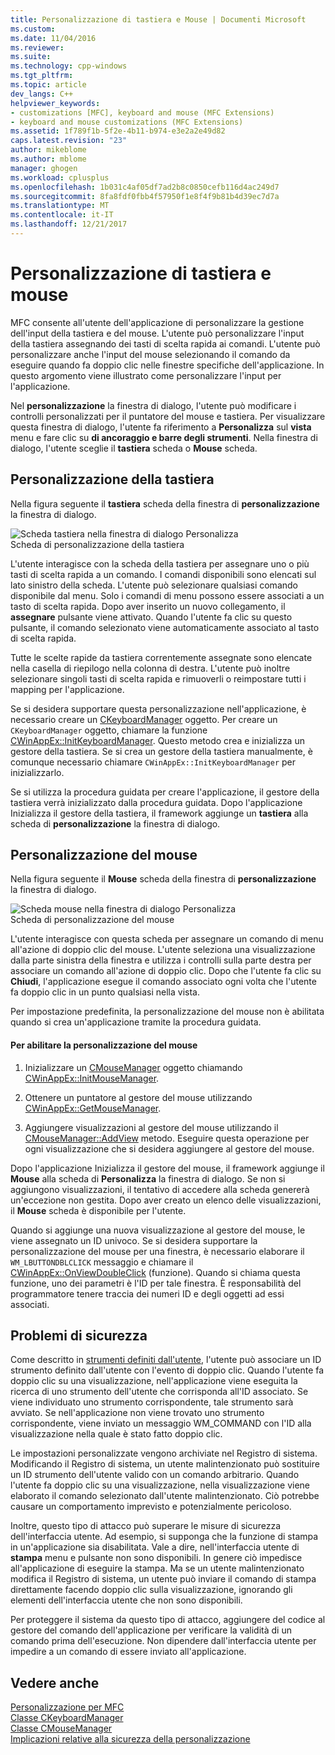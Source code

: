 ```yaml
---
title: Personalizzazione di tastiera e Mouse | Documenti Microsoft
ms.custom: 
ms.date: 11/04/2016
ms.reviewer: 
ms.suite: 
ms.technology: cpp-windows
ms.tgt_pltfrm: 
ms.topic: article
dev_langs: C++
helpviewer_keywords:
- customizations [MFC], keyboard and mouse (MFC Extensions)
- keyboard and mouse customizations (MFC Extensions)
ms.assetid: 1f789f1b-5f2e-4b11-b974-e3e2a2e49d82
caps.latest.revision: "23"
author: mikeblome
ms.author: mblome
manager: ghogen
ms.workload: cplusplus
ms.openlocfilehash: 1b031c4af05df7ad2b8c0850cefb116d4ac249d7
ms.sourcegitcommit: 8fa8fdf0fbb4f57950f1e8f4f9b81b4d39ec7d7a
ms.translationtype: MT
ms.contentlocale: it-IT
ms.lasthandoff: 12/21/2017
---
```

# <a name="keyboard-and-mouse-customization"></a>Personalizzazione di tastiera e mouse
MFC consente all'utente dell'applicazione di personalizzare la gestione dell'input della tastiera e del mouse. L'utente può personalizzare l'input della tastiera assegnando dei tasti di scelta rapida ai comandi. L'utente può personalizzare anche l'input del mouse selezionando il comando da eseguire quando fa doppio clic nelle finestre specifiche dell'applicazione. In questo argomento viene illustrato come personalizzare l'input per l'applicazione.  
  
 Nel **personalizzazione** la finestra di dialogo, l'utente può modificare i controlli personalizzati per il puntatore del mouse e tastiera. Per visualizzare questa finestra di dialogo, l'utente fa riferimento a **Personalizza** sul **vista** menu e fare clic su **di ancoraggio e barre degli strumenti**. Nella finestra di dialogo, l'utente sceglie il **tastiera** scheda o **Mouse** scheda.  
  
## <a name="keyboard-customization"></a>Personalizzazione della tastiera  
 Nella figura seguente il **tastiera** scheda della finestra di **personalizzazione** la finestra di dialogo.  
  
 ![Scheda tastiera nella finestra di dialogo Personalizza](../mfc/media/mfcnextkeyboardtab.png "mfcnextkeyboardtab")  
Scheda di personalizzazione della tastiera  
  
 L'utente interagisce con la scheda della tastiera per assegnare uno o più tasti di scelta rapida a un comando. I comandi disponibili sono elencati sul lato sinistro della scheda. L'utente può selezionare qualsiasi comando disponibile dal menu. Solo i comandi di menu possono essere associati a un tasto di scelta rapida. Dopo aver inserito un nuovo collegamento, il **assegnare** pulsante viene attivato. Quando l'utente fa clic su questo pulsante, il comando selezionato viene automaticamente associato al tasto di scelta rapida.  
  
 Tutte le scelte rapide da tastiera correntemente assegnate sono elencate nella casella di riepilogo nella colonna di destra. L'utente può inoltre selezionare singoli tasti di scelta rapida e rimuoverli o reimpostare tutti i mapping per l'applicazione.  
  
 Se si desidera supportare questa personalizzazione nell'applicazione, è necessario creare un [CKeyboardManager](../mfc/reference/ckeyboardmanager-class.md) oggetto. Per creare un `CKeyboardManager` oggetto, chiamare la funzione [CWinAppEx::InitKeyboardManager](../mfc/reference/cwinappex-class.md#initkeyboardmanager). Questo metodo crea e inizializza un gestore della tastiera. Se si crea un gestore della tastiera manualmente, è comunque necessario chiamare `CWinAppEx::InitKeyboardManager` per inizializzarlo.  
  
 Se si utilizza la procedura guidata per creare l'applicazione, il gestore della tastiera verrà inizializzato dalla procedura guidata. Dopo l'applicazione Inizializza il gestore della tastiera, il framework aggiunge un **tastiera** alla scheda di **personalizzazione** la finestra di dialogo.  
  
## <a name="mouse-customization"></a>Personalizzazione del mouse  
 Nella figura seguente il **Mouse** scheda della finestra di **personalizzazione** la finestra di dialogo.  
  
 ![Scheda mouse nella finestra di dialogo Personalizza](../mfc/media/mfcnextmousetab.png "mfcnextmousetab")  
Scheda di personalizzazione del mouse  
  
 L'utente interagisce con questa scheda per assegnare un comando di menu all'azione di doppio clic del mouse. L'utente seleziona una visualizzazione dalla parte sinistra della finestra e utilizza i controlli sulla parte destra per associare un comando all'azione di doppio clic. Dopo che l'utente fa clic su **Chiudi**, l'applicazione esegue il comando associato ogni volta che l'utente fa doppio clic in un punto qualsiasi nella vista.  
  
 Per impostazione predefinita, la personalizzazione del mouse non è abilitata quando si crea un'applicazione tramite la procedura guidata.  
  
#### <a name="to-enable-mouse-customization"></a>Per abilitare la personalizzazione del mouse  
  
1.  Inizializzare un [CMouseManager](../mfc/reference/cmousemanager-class.md) oggetto chiamando [CWinAppEx::InitMouseManager](../mfc/reference/cwinappex-class.md#initmousemanager).  
  
2.  Ottenere un puntatore al gestore del mouse utilizzando [CWinAppEx::GetMouseManager](../mfc/reference/cwinappex-class.md#getmousemanager).  
  
3.  Aggiungere visualizzazioni al gestore del mouse utilizzando il [CMouseManager::AddView](../mfc/reference/cmousemanager-class.md#addview) metodo. Eseguire questa operazione per ogni visualizzazione che si desidera aggiungere al gestore del mouse.  
  
 Dopo l'applicazione Inizializza il gestore del mouse, il framework aggiunge il **Mouse** alla scheda di **Personalizza** la finestra di dialogo. Se non si aggiungono visualizzazioni, il tentativo di accedere alla scheda genererà un'eccezione non gestita. Dopo aver creato un elenco delle visualizzazioni, il **Mouse** scheda è disponibile per l'utente.  
  
 Quando si aggiunge una nuova visualizzazione al gestore del mouse, le viene assegnato un ID univoco. Se si desidera supportare la personalizzazione del mouse per una finestra, è necessario elaborare il `WM_LBUTTONDBLCLICK` messaggio e chiamare il [CWinAppEx::OnViewDoubleClick](../mfc/reference/cwinappex-class.md#onviewdoubleclick) (funzione). Quando si chiama questa funzione, uno dei parametri è l'ID per tale finestra. È responsabilità del programmatore tenere traccia dei numeri ID e degli oggetti ad essi associati.  
  
## <a name="security-concerns"></a>Problemi di sicurezza  
 Come descritto in [strumenti definiti dall'utente](../mfc/user-defined-tools.md), l'utente può associare un ID strumento definito dall'utente con l'evento di doppio clic. Quando l'utente fa doppio clic su una visualizzazione, nell'applicazione viene eseguita la ricerca di uno strumento dell'utente che corrisponda all'ID associato. Se viene individuato uno strumento corrispondente, tale strumento sarà avviato. Se nell'applicazione non viene trovato uno strumento corrispondente, viene inviato un messaggio WM_COMMAND con l'ID alla visualizzazione nella quale è stato fatto doppio clic.  
  
 Le impostazioni personalizzate vengono archiviate nel Registro di sistema. Modificando il Registro di sistema, un utente malintenzionato può sostituire un ID strumento dell'utente valido con un comando arbitrario. Quando l'utente fa doppio clic su una visualizzazione, nella visualizzazione viene elaborato il comando selezionato dall'utente malintenzionato. Ciò potrebbe causare un comportamento imprevisto e potenzialmente pericoloso.  
  
 Inoltre, questo tipo di attacco può superare le misure di sicurezza dell'interfaccia utente. Ad esempio, si supponga che la funzione di stampa in un'applicazione sia disabilitata. Vale a dire, nell'interfaccia utente di **stampa** menu e pulsante non sono disponibili. In genere ciò impedisce all'applicazione di eseguire la stampa. Ma se un utente malintenzionato modifica il Registro di sistema, un utente può inviare il comando di stampa direttamente facendo doppio clic sulla visualizzazione, ignorando gli elementi dell'interfaccia utente che non sono disponibili.  
  
 Per proteggere il sistema da questo tipo di attacco, aggiungere del codice al gestore del comando dell'applicazione per verificare la validità di un comando prima dell'esecuzione. Non dipendere dall'interfaccia utente per impedire a un comando di essere inviato all'applicazione.  
  
## <a name="see-also"></a>Vedere anche  
 [Personalizzazione per MFC](../mfc/customization-for-mfc.md)   
 [Classe CKeyboardManager](../mfc/reference/ckeyboardmanager-class.md)   
 [Classe CMouseManager](../mfc/reference/cmousemanager-class.md)   
 [Implicazioni relative alla sicurezza della personalizzazione](../mfc/security-implications-of-customization.md)

